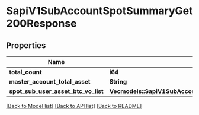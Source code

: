 # SapiV1SubAccountSpotSummaryGet200Response

## Properties

Name | Type | Description | Notes
------------ | ------------- | ------------- | -------------
**total_count** | **i64** |  | 
**master_account_total_asset** | **String** |  | 
**spot_sub_user_asset_btc_vo_list** | [**Vec<models::SapiV1SubAccountSpotSummaryGet200ResponseSpotSubUserAssetBtcVoListInner>**](_sapi_v1_sub_account_spotSummary_get_200_response_spotSubUserAssetBtcVoList_inner.md) |  | 

[[Back to Model list]](../README.md#documentation-for-models) [[Back to API list]](../README.md#documentation-for-api-endpoints) [[Back to README]](../README.md)


